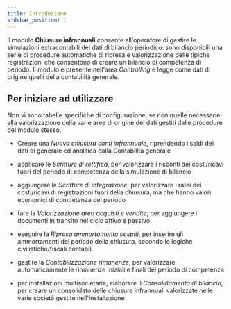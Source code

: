 ```yaml
---
title: Introduzione
sidebar_position: 1
---
```


Il modulo **Chiusure infrannuali** consente all'operatore di gestire le simulazioni extracontabili dei dati di bilancio periodico: sono disponibili una serie di procedure automatiche di ripresa e valorizzazione delle tipiche registrazioni che consentono di creare un bilancio di competenza di periodo.
Il modulo è presente nell'area *Controlling* e legge come dati di origine quelli della contabilità generale.

## Per iniziare ad utilizzare
Non vi sono tabelle specifiche di configurazione, se non quelle necessarie alla valorizzazione della varie aree di origine dei dati gestiti dalle procedure del modulo stesso.

- Creare una *Nuova chiusura conti infrannuale*, riprendendo i saldi dei dati di generale ed analitica dalla Contabilità generale

- applicare le *Scritture di rettifica*, per valorizzare i risconti dei costi/ricavi fuori del periodo di competenza della simulazione di bilancio

- aggiungere le *Scritture di integrazione*, per valorizzare i ratei dei costi/ricavi di registrazioni fuori della chiusura, ma che hanno valori economici di competenza del periodo 

- fare la *Valorizzazione area acquisti e vendite*, per aggiungere i documenti in transito nel ciclo attivo e passivo

- eseguire la *Ripresa ammortamento cespiti*, per inserire gli ammortamenti del periodo della chiusura, secondo le logiche civilistiche/fiscali contabili

- gestire la *Contabilizzazione rimanenze*, per valorizzare automaticamente le rimanenze iniziali e finali del periodo di competenza

- per installazioni multisocietarie, elaborare il *Consolidamento di bilancio*, per creare un consolidato delle chiusure infrannuali valorizzate nelle varie società gestite nell'installazione


